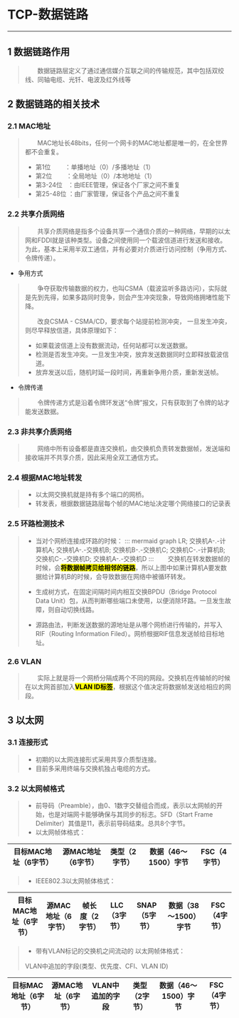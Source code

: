 # TCP-数据链路
---

## 1 数据链路作用
> &nbsp; &nbsp; &nbsp; &nbsp;数据链路层定义了通过通信媒介互联之间的传输规范，其中包括双绞线、同轴电缆、光钎、电波及红外线等

## 2 数据链路的相关技术
### 2.1 MAC地址
> &nbsp; &nbsp; &nbsp; &nbsp;MAC地址长48bits，任何一个网卡的MAC地址都是唯一的，在全世界都不会重复。
> 
> * 第1位&nbsp; &nbsp; &nbsp; &nbsp; ：单播地址（0）/多播地址（1）
> * 第2位&nbsp; &nbsp; &nbsp; &nbsp; ：全局地址（0）/本地地址（1）
> * 第3-24位&nbsp; &nbsp;：由IEEE管理，保证各个厂家之间不重复
> * 第25-48位&nbsp;：由厂家管理，保证各个产品之间不重复

### 2.2 共享介质网络
> &nbsp; &nbsp; &nbsp; &nbsp;共享介质网络是指多个设备共享一个通信介质的一种网络，早期的以太网和FDDI就是该种类型。设备之间使用同一个载波信道进行发送和接收。为此，基本上采用半双工通信，并有必要对介质进行访问控制（争用方式、令牌传递）。

- 争用方式
>  &nbsp; &nbsp; &nbsp; &nbsp;争夺获取传输数据的权力，也叫CSMA（载波监听多路访问），实际就是先到先得，如果多路同时竞争，则会产生冲突现象，导致网络拥堵性能下降。
>
>  &nbsp; &nbsp; &nbsp; &nbsp;改良CSMA - CSMA/CD，要求每个站提前检测冲突， 一旦发生冲突，则尽早释放信道，具体原理如下：
> 
> * 如果载波信道上没有数据流动，任何站都可以发送数据。
> * 检测是否发生冲突。一旦发生冲突，放弃发送数据同时立即释放载波信道。
> * 放弃发送以后，随机时延一段时间，再重新争用介质，重新发送帧。

- 令牌传递 
>  &nbsp; &nbsp; &nbsp; &nbsp;令牌传递方式是沿着令牌环发送“令牌”报文，只有获取到了令牌的站才能发送数据。

### 2.3 非共享介质网络
>  &nbsp; &nbsp; &nbsp; &nbsp;网络中所有设备都是直连交换机，由交换机负责转发数据帧，发送端和接收端并不共享介质，因此采用全双工通信方式。

### 2.4 根据MAC地址转发
> * 以太网交换机就是持有多个端口的网桥。
> * 转发表，根据数据链路层每个帧的MAC地址决定哪个网络接口的记录表

### 2.5 环路检测技术
> * 当对个网桥连接成环路的时候：
::: mermaid
graph LR;
    交换机A-.-计算机A;
    交换机A-.-交换机B;
    交换机B-.-交换机C;
    交换机C-.-计算机B;
    交换机C-.-交换机D;
    交换机A-.-交换机D
:::
>  &nbsp; &nbsp; &nbsp; &nbsp;交换机在转发数据帧的时候，会<mark>**将数据帧拷贝给相邻的链路**</mark>，所以上图中如果计算机A要发数据给计算机B的时候，会导致数据在网络中被循环转发。
> 
> * 生成树方式，在固定间隔时间内相互交换BPDU（Bridge Protocol Data Unit）包，从而判断哪些端口未使用，以便消除环路。一旦发生故障，则自动切换线路。
> * 源路由法，判断发送数据的源地址是从哪个网桥进行传输的，并写入RIF（Routing Information Filed）。网桥根据RIF信息发送帧给目标地址。

### 2.6 VLAN
>  &nbsp; &nbsp; &nbsp; &nbsp;实际上就是将一个网桥分隔成两个不同的网段。交换机在传输帧的时候在以太网首部加入<mark>**VLAN ID标签**</mark>，根据这个值决定将数据帧发送给相应的网段。

## 3 以太网
### 3.1 连接形式
> * 初期的以太网连接形式采用共享介质型连接。
> * 目前多采用终端与交换机独占电缆的方式。

### 3.2 以太网帧格式
> * 前导码（Preamble），由0、1数字交替组合而成，表示以太网帧的开始，也是对端网卡能够确保与其同步的标志。SFD（Start Frame Delimiter）其值是11，表示前导码结束。总共8个字节。
> * 以太网帧体格式：
> 
|  目标MAC地址（6字节）   | 源MAC地址（6字节）  | 类型（2字节） | 数据（46～1500）字节 |FSC（4字节）|
|  ----  | ----  |----  |----  |----  |
> * IEEE802.3以太网帧体格式：
> 
|  目标MAC地址（6字节）   | 源MAC地址（6字节）  | 帧长度（2字节） | LLC（3字节） | SNAP（5字节） | 数据（38～1500）字节 | FSC（4字节） |
|  ----  | ----  |----  |----  |----  |----  |----  |

> * 带有VLAN标记的交换机之间流动的  以太网帧体格式：
> 
> VLAN中追加的字段(类型、优先度、CFI、VLAN ID)
> 
|  目标MAC地址（6字节）   | 源MAC地址（6字节）  | VLAN中追加的字段 | 类型（2字节） | 数据（46～1500）字节 |FSC（4字节）|
|  ----  | ----  |----  |----  |----  |----  |
